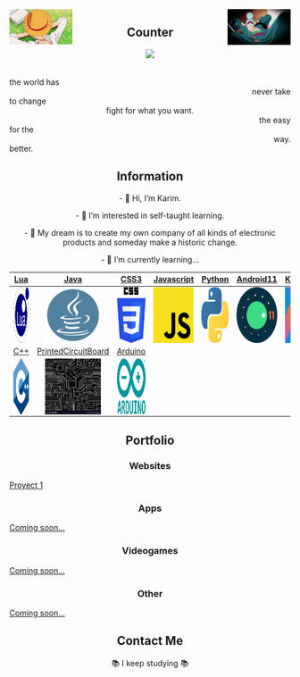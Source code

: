 <img src='https://github.com/KarimRamirez/KarimRamirez/blob/main/img/Luffy.gif' width='22.5%' align='left'/>
<img src='https://github.com/KarimRamirez/KarimRamirez/blob/main/img/Zoro.gif' width='22.5%' align='right'/>
<h2 align='center'>Counter</h2>
<p align='center'>
    <img src='https://komarev.com/ghpvc/?username=KarimRamirez&color=blue' />
</p>
<br />
<div align='left'>the world has</div> <div align='right'>never take</div>
<div align='left'>to change</div> <div align='center'>fight for what you want.</div> <div align='right'>the easy</div>
<div align='left'>for the</div> <div align='right'>way.</div>
<div align='left'>better.</div>

<h2 align='center'>Information</h2>
<p align='center'>- 👋 Hi, I’m Karim.</p>
<p align='center'>- 👀 I’m interested in self-taught learning.</p>
<p align='center'>- 💞️ My dream is to create my own company of all kinds of electronic products and someday make a historic change.</p>
<p align='center'>- 🌱 I’m currently learning...</p>

| <a href="https://en.wikipedia.org/wiki/Lua_(programming_language)" target="_blank">Lua</a> | <a href="https://www.java.com/" target="_blank">Java</a> | <a href="https://en.wikipedia.org/wiki/CSS" target="_blank">CSS3</a> | <a href="https://en.wikipedia.org/wiki/JavaScript" target="_blank">Javascript</a> | <a href="https://www.python.org/" target="_blank">Python</a> | <a href="https://www.android.com/intl/en_en/android-11/" target="_blank">Android11</a> | <a href="https://kotlinlang.org/" target="_blank">Kotlin</a> | <a href="https://en.wikipedia.org/wiki/C_(programming_language)/" target="_blank">C</a>
| :---: | :---: | :---: | :---: | :---: | :---: | :---: | :---: |
| <img align='center' src='https://github.com/KarimRamirez/KarimRamirez/blob/main/learning/Lua.png' width="100px" height='100px'> | <img align='center' src='https://github.com/KarimRamirez/KarimRamirez/blob/main/learning/Java3.png' width="100px"  height='100px'> | <img align='center' width="100px" src='https://github.com/KarimRamirez/KarimRamirez/blob/main/learning/CSS3.png' height='100px'>  | <img align='center' src='https://github.com/KarimRamirez/KarimRamirez/blob/main/learning/Javascript.png' width="100px" height='100px'> | <img align='center' src='https://github.com/KarimRamirez/KarimRamirez/blob/main/learning/Python.png' width="100px" height='100px'> | <img align='center' src='https://github.com/KarimRamirez/KarimRamirez/blob/main/learning/Android11.png' width="100px" height='100px'> | <img align='center' src='https://github.com/KarimRamirez/KarimRamirez/blob/main/learning/Kotlin.png' width="100px" height='100px'> | <img align='center' src='https://github.com/KarimRamirez/KarimRamirez/blob/main/learning/C.png' width="100px" height='100px'> |
| <a href="https://en.wikipedia.org/wiki/C%2B%2B" target="_blank">C++</a> | <a href="https://en.wikipedia.org/wiki/Printed_circuit_board" target="_blank">PrintedCircuitBoard</a> | <a href="https://www.arduino.cc/" target="_blank">Arduino</a>
| <img align='center' src='https://github.com/KarimRamirez/KarimRamirez/blob/main/learning/C++.png' width="100px" height='100px'> | <img align='center' src='https://github.com/KarimRamirez/KarimRamirez/blob/main/learning/PrintedCircuitDesign.jpg' width="100px"  height='100px'> | <img align='center' src='https://github.com/KarimRamirez/KarimRamirez/blob/main/learning/Arduino.png' width="100px"  height='100px'> |

<h2 align='center'>Portfolio</h2>

<h3 align='center'>Websites</h3>
<a href="https://karimproyect1.netlify.app/" target="_blank">Proyect 1</a>

<h3 align='center'>Apps</h3>
<a href="#" target="_blank">Coming soon...</a>

<h3 align='center'>Videogames</h3>
<a href="#" target="_blank">Coming soon...</a>

<h3 align='center'>Other</h3>
<a href="#" target="_blank">Coming soon...</a>

<h2 align='center'>Contact Me</h2>
<p align='center'>📚 I keep studying 📚</p>

